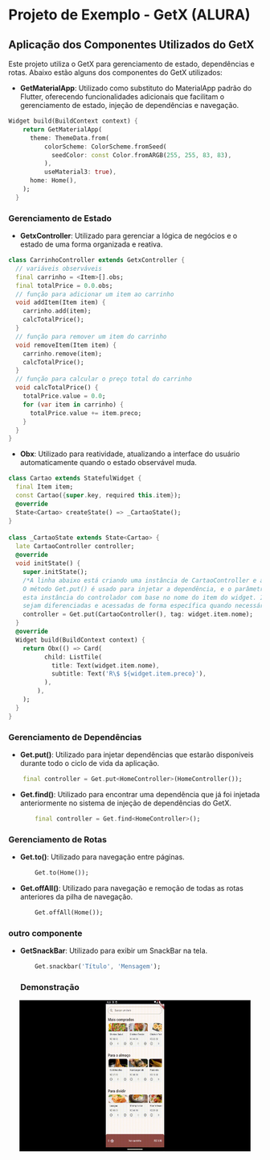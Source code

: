 # Projeto de Exemplo - GetX (ALURA)

## Aplicação dos Componentes Utilizados do GetX

Este projeto utiliza o GetX para gerenciamento de estado, dependências e rotas. Abaixo estão alguns dos componentes do GetX utilizados:


- **GetMaterialApp**: Utilizado como substituto do MaterialApp padrão do Flutter, oferecendo funcionalidades adicionais que facilitam o gerenciamento de estado, injeção de dependências e navegação.

```dart
Widget build(BuildContext context) {
    return GetMaterialApp(
      theme: ThemeData.from(
          colorScheme: ColorScheme.fromSeed(
            seedColor: const Color.fromARGB(255, 255, 83, 83),
          ),
          useMaterial3: true),
      home: Home(),
    );
  }
```

### Gerenciamento de Estado
- **GetxController**: Utilizado para gerenciar a lógica de negócios e o estado de uma forma organizada e reativa.

```dart
class CarrinhoController extends GetxController {
  // variáveis observáveis
  final carrinho = <Item>[].obs;
  final totalPrice = 0.0.obs;
  // função para adicionar um item ao carrinho
  void addItem(Item item) {
    carrinho.add(item);
    calcTotalPrice();
  }
  // função para remover um item do carrinho
  void removeItem(Item item) {
    carrinho.remove(item);
    calcTotalPrice();
  }
  // função para calcular o preço total do carrinho  
  void calcTotalPrice() {
    totalPrice.value = 0.0;
    for (var item in carrinho) {
      totalPrice.value += item.preco;
    }
  }
}
```

- **Obx**: Utilizado para reatividade, atualizando a interface do usuário automaticamente quando o estado observável muda.

```dart
class Cartao extends StatefulWidget {
  final Item item;
  const Cartao({super.key, required this.item});
  @override
  State<Cartao> createState() => _CartaoState();
}

class _CartaoState extends State<Cartao> {
  late CartaoController controller;
  @override
  void initState() {
    super.initState();
    /*A linha abaixo está criando uma instância de CartaoController e a registrando no GetX dependency injection system.
    O método Get.put() é usado para injetar a dependência, e o parâmetro 'tag' é utilizado para identificar unicamente
    esta instância do controlador com base no nome do item do widget. Isso permite que diferentes instâncias do controlador
    sejam diferenciadas e acessadas de forma específica quando necessário.*/
    controller = Get.put(CartaoController(), tag: widget.item.nome);
  }
  @override
  Widget build(BuildContext context) {
    return Obx(() => Card(
          child: ListTile(
            title: Text(widget.item.nome),
            subtitle: Text('R\$ ${widget.item.preco}'),
          ),
        ),
    );
  }
}

```



### Gerenciamento de Dependências

- **Get.put()**: Utilizado para injetar dependências que estarão disponíveis durante todo o ciclo de vida da aplicação.

```dart
    final controller = Get.put<HomeController>(HomeController());
```

- **Get.find()**: Utilizado para encontrar uma dependência que já foi injetada anteriormente no sistema de injeção de dependências do GetX.
    
    ```dart
        final controller = Get.find<HomeController>();
    ```

### Gerenciamento de Rotas

- **Get.to()**: Utilizado para navegação entre páginas.
    
    ```dart
        Get.to(Home());
    ```

- **Get.offAll()**: Utilizado para navegação e remoção de todas as rotas anteriores da pilha de navegação.
        
    ```dart
        Get.offAll(Home());
    ```

### outro componente
- **GetSnackBar**: Utilizado para exibir um SnackBar na tela.
        
    ```dart
        Get.snackbar('Título', 'Mensagem');
    ```


    ### Demonstração



<p align="center">
  <img width="460" height="300" src="/assets/to_readme/getx.gif">
</p>


